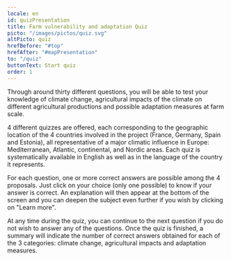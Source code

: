 ```yaml
---
locale: en
id: quizPresentation
title: Farm vulnerability and adaptation Quiz 
picto: "/images/pictos/quiz.svg"
altPicto: quiz
hrefBefore: "#top"
hrefAfter: "#mapPresentation"
to: "/quiz"
buttonText: Start quiz
order: 1
---
```

Through around thirty different questions, you will be able to test your knowledge of climate change, agricultural impacts of the climate on different agricultural productions and possible adaptation measures at farm scale.

4 different quizzes are offered, each corresponding to the geographic location of the 4 countries involved in the project (France, Germany, Spain and Estonia), all representative of a major climatic influence in Europe: Mediterranean, Atlantic, continental, and Nordic areas. Each quiz is systematically available in English as well as in the language of the country it represents.

For each question, one or more correct answers are possible among the 4 proposals. Just click on your choice (only one possible) to know if your answer is correct. An explanation will then appear at the bottom of the screen and you can deepen the subject even further if you wish by clicking on "Learn more".

At any time during the quiz, you can continue to the next question if you do not wish to answer any of the questions. Once the quiz is finished, a summary will indicate the number of correct answers obtained for each of the 3 categories: climate change, agricultural impacts and adaptation measures.
